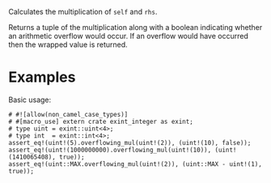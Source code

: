 Calculates the multiplication of `self` and `rhs`.

Returns a tuple of the multiplication along with a boolean indicating whether an
arithmetic overflow would occur. If an overflow would have occurred then the
wrapped value is returned.

# Examples

Basic usage:

```
# #![allow(non_camel_case_types)]
# #[macro_use] extern crate exint_integer as exint;
# type uint = exint::uint<4>;
# type int  = exint::int<4>;
assert_eq!(uint!(5).overflowing_mul(uint!(2)), (uint!(10), false));
assert_eq!(uint!(1000000000).overflowing_mul(uint!(10)), (uint!(1410065408), true));
assert_eq!(uint::MAX.overflowing_mul(uint!(2)), (uint::MAX - uint!(1), true));
```
